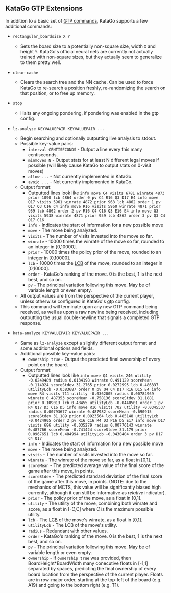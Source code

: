 ## KataGo GTP Extensions

In addition to a basic set of [GTP commands](https://www.lysator.liu.se/~gunnar/gtp/), KataGo supports a few additional commands:

   * `rectangular_boardsize X Y`
      * Sets the board size to a potentially non-square size, width `X` and height `Y`. KataGo's official neural nets are currently not actually trained with non-square sizes, but they actually seem to generalize to them pretty well.
   * `clear-cache`
      * Clears the search tree and the NN cache. Can be used to force KataGo to re-search a position freshly, re-randomizing the search on that position, or to free up memory.
   * `stop`
      * Halts any ongoing pondering, if pondering was enabled in the gtp config.
   * `lz-analyze KEYVALUEPAIR KEYVALUEPAIR ...`
      * Begin searching and optionally outputting live analysis to stdout.
      * Possible key-value pairs:
         * `interval CENTISECONDS` - Output a line every this many centiseconds.
         * `minmoves N` - Output stats for at least N different legal moves if possible (will likely cause KataGo to output stats on 0-visit moves)
         * `allow ...` - Not currently implemented in KataGo.
         * `avoid ...` - Not currently implemented in KataGo.
      * Output format:
         * Outputted lines look like `info move C4 visits 6781 winrate 4873 prior 1090 lcb 4864 order 0 pv C4 R16 Q3 D17 E4 info move Q17 visits 5961 winrate 4872 prior 968 lcb 4862 order 1 pv Q17 Q3 C16 C4 info move R16 visits 5960 winrate 4871 prior 959 lcb 4862 order 2 pv R16 C4 C16 Q3 E16 E4 info move Q3 visits 5938 winrate 4871 prior 959 lcb 4862 order 3 pv Q3 C4 Q17 C16`
         * `info` - Indicates the start of information for a new possible move
         * `move` - The move being analyzed.
         * `visits` - The number of visits invested into the move so far.
         * `winrate` - 10000 times the winrate of the move so far, rounded to an integer in [0,10000].
         * `prior` - 10000 times the policy prior of the move, rounded to an integer in [0,10000].
         * `lcb` - 10000 times the [LCB](https://github.com/leela-zero/leela-zero/issues/2282) of the move, rounded to an integer in [0,10000].
         * `order` - KataGo's ranking of the move. 0 is the best, 1 is the next best, and so on.
         * `pv` - The principal variation following this move. May be of variable length or even empty.
      * All output values are from the perspective of the current player, unless otherwise configured in KataGo's gtp config.
      * This command will terminate upon any new GTP command being received, as well as upon a raw newline being received, including outputting the usual double-newline that signals a completed GTP response.

   * `kata-analyze KEYVALUEPAIR KEYVALUEPAIR ...`
      * Same as `lz-analyze` except a slightly different output format and some additional options and fields.
      * Additional possible key-value pairs:
         * `ownership true` - Output the predicted final ownership of every point on the board.
      * Output format:
         * Outputted lines look like `info move Q4 visits 246 utility -0.0249489 radius 0.0134198 winrate 0.491129 scoreMean -0.114924 scoreStdev 31.2765 prior 0.0272995 lcb 0.486337 utilityLcb -0.0383687 order 0 pv Q4 C4 D17 R16 D15 E4 info move R4 visits 711 utility -0.0362005 radius 0.00784969 winrate 0.487353 scoreMean -0.758136 scoreStdev 31.1881 prior 0.109013 lcb 0.48455 utilityLcb -0.0440501 order 1 pv R4 Q17 D3 C16 D5 info move R16 visits 702 utility -0.0345537 radius 0.00793677 winrate 0.487982 scoreMean -0.690915 scoreStdev 31.189 prior 0.0923564 lcb 0.485148 utilityLcb -0.0424905 order 2 pv R16 C16 R4 D3 P16 D5 E17 info move D17 visits 686 utility -0.035279 radius 0.00776143 winrate 0.487766 scoreMean -0.741424 scoreStdev 31.179 prior 0.0967651 lcb 0.484994 utilityLcb -0.0430404 order 3 pv D17 C4 Q17`
         * `info` - Indicates the start of information for a new possible move
         * `move` - The move being analyzed.
         * `visits` - The number of visits invested into the move so far.
         * `winrate` - The winrate of the move so far, as a float in [0,1].
         * `scoreMean` - The predicted average value of the final score of the game after this move, in points.
         * `scoreStdev` - The predicted standard deviation of the final score of the game after this move, in points. (NOTE: due to the mechanics of MCTS, this value will be significantly biased high currently, although it can still be informative as *relative* indicator).
         * `prior` - The policy prior of the move, as a float in [0,1].
         * `utility` - The utility of the move, combining both winrate and score, as a float in [-C,C] where C is the maximum possible utility.
         * `lcb` - The [LCB](https://github.com/leela-zero/leela-zero/issues/2282) of the move's winrate, as a float in [0,1].
         * `utilityLcb` - The LCB of the move's utility.
         * `radius` - Redundant with other values.
         * `order` - KataGo's ranking of the move. 0 is the best, 1 is the next best, and so on.
         * `pv` - The principal variation following this move. May be of variable length or even empty.
         * `ownership` - If `ownership true` was provided, then BoardHeight*BoardWidth many conecutive floats in [-1,1] separated by spaces, predicting the final ownership of every board location from the perspective of the current player. Floats are in row-major order, starting at the top-left of the board (e.g. A19) and going to the bottom right (e.g. T1).
